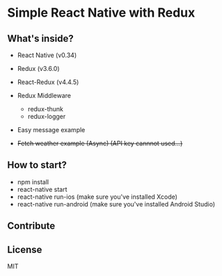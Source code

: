 # Simple React Native with Redux

## What's inside?

- React Native (v0.34)

- Redux (v3.6.0)

- React-Redux (v4.4.5)

- Redux Middleware

  - redux-thunk
  - redux-logger

- Easy message example

- ~~Fetch weather example (Async) (API key cannnot used...)~~


## How to start?

- npm install
- react-native start
- react-native run-ios 
  (make sure you've installed Xcode)
- react-native run-android
  (make sure you've installed Android Studio)

## Contribute

## License

MIT
